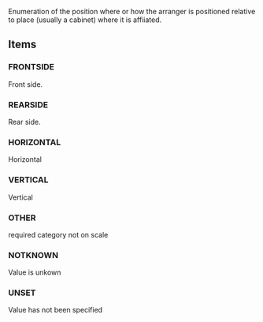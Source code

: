 Enumeration of the position where or how the arranger is positioned relative to place (usually a cabinet) where it is affiiated.

<!-- end of short definition -->


## Items

### FRONTSIDE
Front side.

### REARSIDE
Rear side.

### HORIZONTAL
Horizontal

### VERTICAL
Vertical

### OTHER
required category not on scale

### NOTKNOWN
Value is unkown

### UNSET
Value has not been specified
